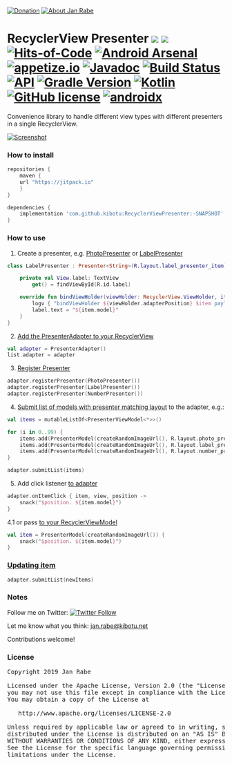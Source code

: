 [![Donation](https://img.shields.io/badge/buy%20me%20a%20coffee-brightgreen.svg)](https://www.paypal.me/janrabe/5) [![About Jan Rabe](https://img.shields.io/badge/about-me-green.svg)](https://www.kibotu.net)
# RecyclerView Presenter [![](https://jitpack.io/v/kibotu/RecyclerViewPresenter.svg)](https://jitpack.io/#kibotu/RecyclerViewPresenter) [![](https://jitpack.io/v/kibotu/RecyclerViewPresenter/month.svg)](https://jitpack.io/#kibotu/RecyclerViewPresenter) [![Hits-of-Code](https://hitsofcode.com/github/kibotu/RecyclerViewPresenter)](https://hitsofcode.com/view/github/kibotu/RecyclerViewPresenter) [![Android Arsenal](https://img.shields.io/badge/Android%20Arsenal-RecyclerViewPresenter-green.svg?style=true)](https://android-arsenal.com/details/1/3593) [![appetize.io](https://img.shields.io/badge/appetize.io-Live%20Demo-blue.svg)](https://appetize.io/app/twkuv0xydcy5h8whmkcmx81kur) [![Javadoc](https://img.shields.io/badge/javadoc-SNAPSHOT-green.svg)](https://jitpack.io/com/github/kibotu/RecyclerViewPresenter/master-SNAPSHOT/javadoc/index.html) [![Build Status](https://travis-ci.org/kibotu/RecyclerViewPresenter.svg)](https://travis-ci.org/kibotu/RecyclerViewPresenter)  [![API](https://img.shields.io/badge/API-15%2B-brightgreen.svg?style=flat)](https://android-arsenal.com/api?level=15) [![Gradle Version](https://img.shields.io/badge/gradle-6.8.0-green.svg)](https://docs.gradle.org/current/release-notes)  [![Kotlin](https://img.shields.io/badge/kotlin-1.4.21-green.svg)](https://kotlinlang.org/) [![GitHub license](https://img.shields.io/badge/license-Apache%202-blue.svg)](https://raw.githubusercontent.com/kibotu/RecyclerViewPresenter/master/LICENSE) [![androidx](https://img.shields.io/badge/androidx-brightgreen.svg)](https://developer.android.com/topic/libraries/support-library/refactor)

Convenience library to handle different view types with different presenters in a single RecyclerView. 

[![Screenshot](https://raw.githubusercontent.com/kibotu/RecyclerViewPresenter/master/screenshot.png)](https://raw.githubusercontent.com/kibotu/RecyclerViewPresenter/master/screenshot.png)
  
### How to install

```groovy
repositories {
    maven {
	url "https://jitpack.io"
    }
}

dependencies {
    implementation 'com.github.kibotu:RecyclerViewPresenter:-SNAPSHOT'
}
```

### How to use


1. Create a presenter, e.g. [PhotoPresenter](app/src/main/kotlin/net/kibotu/android/recyclerviewpresenter/app/screens/kotlin/PhotoPresenter.kt#L21-L51) or [LabelPresenter](app/src/main/kotlin/net/kibotu/android/recyclerviewpresenter/app/screens/kotlin/LabelPresenter.kt#L14-L23)

```kotlin
class LabelPresenter : Presenter<String>(R.layout.label_presenter_item) {

    private val View.label: TextView
        get() = findViewById(R.id.label)

    override fun bindViewHolder(viewHolder: RecyclerView.ViewHolder, item: PresenterViewModel<String>, payloads: MutableList<Any>?) = with(viewHolder.itemView) {
        logv { "bindViewHolder ${viewHolder.adapterPosition} $item payload=$payloads" }
        label.text = "${item.model}"
    }
}
```

2. [Add the PresenterAdapter to your RecyclerView](app/src/main/kotlin/net/kibotu/android/recyclerviewpresenter/app/screens/kotlin/PresenterActivity.kt#L26)

```kotlin
val adapter = PresenterAdapter()
list.adapter = adapter
```

3. [Register Presenter](app/src/main/kotlin/net/kibotu/android/recyclerviewpresenter/app/screens/kotlin/PresenterActivity.kt#L33-L35)

```kotlin
adapter.registerPresenter(PhotoPresenter())
adapter.registerPresenter(LabelPresenter())
adapter.registerPresenter(NumberPresenter())
```

4. [Submit list of models with presenter matching layout](app/screens/kotlin/PresenterActivity.kt#L50-L52) to the adapter, e.g.:

```kotlin
val items = mutableListOf<PresenterViewModel<*>>()

for (i in 0..99) {
    items.add(PresenterModel(createRandomImageUrl(), R.layout.photo_presenter_item))
    items.add(PresenterModel(createRandomImageUrl(), R.layout.label_presenter_item))
    items.add(PresenterModel(createRandomImageUrl(), R.layout.number_presenter_item))
}

adapter.submitList(items)
```

5. Add click listener [to adapter](app/src/main/kotlin/net/kibotu/android/recyclerviewpresenter/app/screens/kotlin/PresenterActivity.kt#L37-L40)

```kotlin
adapter.onItemClick { item, view, position ->
    snack("$position. ${item.model}")
}
```

4.1 or pass [to your RecyclerViewModel](app/src/main/java/net/kibotu/android/recyclerviewpresenter/app/kotlin/CircularPresenterActivity.kt#L43-L45)

```kotlin
val item = PresenterModel(createRandomImageUrl()) {
    snack("$position. ${item.model}")
}
```

### [Updating item](app/src/main/java/net/kibotu/android/recyclerviewpresenter/app/kotlin/CircularPresenterActivity.kt#L55)

```kotlin
adapter.submitList(newItems)
```

### Notes

Follow me on Twitter: [![Twitter Follow](https://img.shields.io/twitter/follow/wolkenschauer.svg?style=social)](https://twitter.com/wolkenschauer)

Let me know what you think: [jan.rabe@kibotu.net](mailto:jan.rabe@kibotu.net)

Contributions welcome!

### License
<pre>
Copyright 2019 Jan Rabe

Licensed under the Apache License, Version 2.0 (the "License");
you may not use this file except in compliance with the License.
You may obtain a copy of the License at

   http://www.apache.org/licenses/LICENSE-2.0

Unless required by applicable law or agreed to in writing, software
distributed under the License is distributed on an "AS IS" BASIS,
WITHOUT WARRANTIES OR CONDITIONS OF ANY KIND, either express or implied.
See the License for the specific language governing permissions and
limitations under the License.
</pre>
